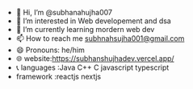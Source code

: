 - 👋 Hi, I’m @subhanahujha007
- 👀 I’m interested in Web developement and dsa 
- 🌱 I’m currently learning mordern web dev
- 📫 How to reach me subhnahsujha001@gmail.com 
- 😄 Pronouns: he/him
- 🌐 website:https://subhanshujhadev.vercel.app/
- 📞 languages :Java C++ C javascript typescript
- framework :reactjs nextjs 

<!---
subhanahujha007/subhanahujha007 is a ✨ special ✨ repository because its `README.md` (this file) appears on your GitHub profile.
You can click the Preview link to take a look at your changes.
--->
